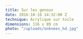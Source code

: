 ```yaml
---
title: Sur les genoux
date: 2016-10-16 14:32:00 Z
technique: Acrylique sur toile
dimensions: 116 x 89 cm
photo: "/uploads/onknees_hd.jpg"
---
```



